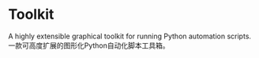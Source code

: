 # Toolkit
A highly extensible graphical toolkit for running Python automation scripts. 一款可高度扩展的图形化Python自动化脚本工具箱。
